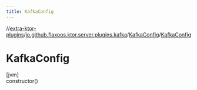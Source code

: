 ```yaml
---
title: KafkaConfig
---
```

//[extra-ktor-plugins](../../../index.md)/[io.github.flaxoos.ktor.server.plugins.kafka](../index.md)/[KafkaConfig](index.md)/[KafkaConfig](-kafka-config.md)



# KafkaConfig



[jvm]\
constructor()




